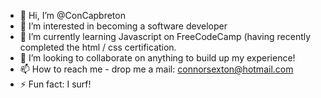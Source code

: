 - 👋 Hi, I’m @ConCapbreton
- 👀 I’m interested in becoming a software developer
- 🌱 I’m currently learning Javascript on FreeCodeCamp (having recently completed the html / css certification.
- 💞️ I’m looking to collaborate on anything to build up my experience!
- 📫 How to reach me - drop me a mail: connorsexton@hotmail.com 
- ⚡ Fun fact: I surf!

<!---
ConCapbreton/ConCapbreton is a ✨ special ✨ repository because its `README.md` (this file) appears on your GitHub profile.
You can click the Preview link to take a look at your changes.
--->
